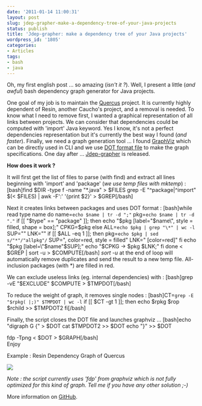 ```yaml
---
date: '2011-01-14 11:00:31'
layout: post
slug: jdep-grapher-make-a-dependency-tree-of-your-java-projects
status: publish
title: 'Jdep-grapher: make a dependency tree of your Java projects'
wordpress_id: '1805'
categories:
- Articles
tags:
- bash
- java
---
```


Oh, my first english post ... so amazing (_isn't it ?_). Well, I present a little (_and awful_) bash dependency graph generator for Java projects.




One goal of my job is to maintain the [Quercus](https://github.com/CleverCloud/Quercus) project. It is currently highly dependent of Resin, another Caucho's project, and a removal is needed. To know what I need to remove first, I wanted a graphical representation of all links between projects. We can consider that dependencies could be computed with 'import' Java keyword. Yes I know, it's not a perfect dependencies representation but it's currently the best way I found (_and faster_). Finally, we need a graph generation tool ... I found [GraphViz](http://www.graphviz.org/) which can be directly used in CLI and we use [DOT format file](http://www.graphviz.org/doc/info/lang.html) to make the graph specifications. One day after ... [Jdep-grapher](https://github.com/Kdecherf/jdep-grapher) is released.




**How does it work ?**  

It will first get the list of files to parse (with find) and extract all lines beginning with 'import' and 'package' (_we use temp files with mktemp_) :
[bash]find $DIR -type f -name "*.java" > $FILES
grep -E "^package|^import" $(< $FILES) | awk -F':' '{print $2}' > $GREP[/bash]
  

Next it creates links between packages and uses DOT format :
[bash]while read type name
do
	name=`echo $name | tr -d ";"`
	pkg=`echo $name | tr -d "."`
	if [[ "$type" == "package" ]]; then
		echo "$pkg [label=\"$name\", style = filled, shape = box];"
		CPKG=$pkg
	else
		ALL=`echo $pkg | grep "\*" | wc -l`
		SUP=""
		LNK=""
		if [[ $ALL -eq 1 ]]; then
			pkg=`echo $pkg | sed s/"*"/"allpkg"/`
			SUP=", color=red, style = filled"
                        LNK=" [color=red]"
		fi
		echo "$pkg [label=\"$name\"$SUP];"
		echo "$CPKG -> $pkg $LNK;"
	fi
done < $GREP | sort -u > $COMPUTE[/bash]
_sort -u_ at the end of loop will automatically remove duplicates and send the result to a new temp file. All-inclusion packages (with *) are filled in red.  
  

We can exclude useless links (eg. internal dependencies) with :
[bash]grep -vE "$EXCLUDE" $COMPUTE > $TMPDOT[/bash]  

To reduce the weight of graph, it removes single nodes :
[bash]CT=`grep -E "$rpkg( |;)" $TMPDOT | wc -l`
	if [[ $CT -gt 1 ]]; then
		echo $rpkg $rop $rchild >> $TMPDOT2
	fi[/bash]  

Finally, the script closes the DOT file and launches graphviz ...
[bash]echo "digraph G {" > $DOT
cat $TMPDOT2 >> $DOT
echo "}" >> $DOT

fdp -Tpng < $DOT > $GRAPH[/bash]  
Enjoy




Example : Resin Dependency Graph of Quercus  

[![](http://blog.kdecherf.com/wp-content/uploads/2011/01/36cd6dc7df67944c199c3464d395a4848a130b8e.jpg)](http://i.imgur.com/91AJN.jpg)




_Note : the script currently uses 'fdp' from graphviz which is not fully optimized for this kind of graph. Tell me if you have any other solution ;-)_




More information on [GitHub](https://github.com/Kdecherf/jdep-grapher).
